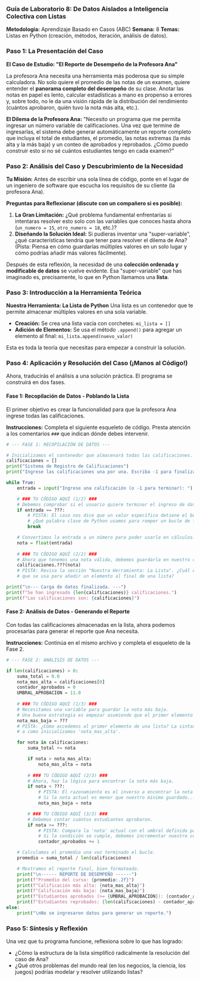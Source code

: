 ### **Guía de Laboratorio 8: De Datos Aislados a Inteligencia Colectiva con Listas**

**Metodología:** Aprendizaje Basado en Casos (ABC)
**Semana:** 8
**Temas:** Listas en Python (creación, métodos, iteración, análisis de datos).

### **Paso 1: La Presentación del Caso**

**El Caso de Estudio: "El Reporte de Desempeño de la Profesora Ana"**

La profesora Ana necesita una herramienta más poderosa que su simple calculadora. No solo quiere el promedio de las notas de un examen, quiere entender el **panorama completo del desempeño** de su clase. Anotar las notas en papel es lento, calcular estadísticas a mano es propenso a errores y, sobre todo, no le da una visión rápida de la distribución del rendimiento (cuántos aprobaron, quién tuvo la nota más alta, etc.).

**El Dilema de la Profesora Ana:**
"Necesito un programa que me permita ingresar un número variable de calificaciones. Una vez que termine de ingresarlas, el sistema debe generar automáticamente un reporte completo que incluya el total de estudiantes, el promedio, las notas extremas (la más alta y la más baja) y un conteo de aprobados y reprobados. ¿Cómo puedo construir esto si no sé cuántos estudiantes tengo en cada examen?"


### **Paso 2: Análisis del Caso y Descubrimiento de la Necesidad**

**Tu Misión:** Antes de escribir una sola línea de código, ponte en el lugar de un ingeniero de software que escucha los requisitos de su cliente (la profesora Ana).

**Preguntas para Reflexionar (discute con un compañero si es posible):**
1.  **La Gran Limitación:** ¿Qué problema fundamental enfrentarías si intentaras resolver esto solo con las variables que conoces hasta ahora (`un_numero = 15`, `otro_numero = 18`, etc.)?
2.  **Diseñando la Solución Ideal:** Si pudieras inventar una "super-variable", ¿qué características tendría que tener para resolver el dilema de Ana? (Pista: Piensa en cómo guardarías múltiples valores en un solo lugar y cómo podrías añadir más valores fácilmente).

Después de esta reflexión, la necesidad de una **colección ordenada y modificable de datos** se vuelve evidente. Esa "super-variable" que has imaginado es, precisamente, lo que en Python llamamos una **lista**.


### **Paso 3: Introducción a la Herramienta Teórica**

**Nuestra Herramienta: La Lista de Python**
Una lista es un contenedor que te permite almacenar múltiples valores en una sola variable.

*   **Creación:** Se crea una lista vacía con corchetes: `mi_lista = []`
*   **Adición de Elementos:** Se usa el método `.append()` para agregar un elemento al final: `mi_lista.append(nuevo_valor)`

Esta es toda la teoría que necesitas para empezar a construir la solución.


### **Paso 4: Aplicación y Resolución del Caso (¡Manos al Código!)**

Ahora, traducirás el análisis a una solución práctica. El programa se construirá en dos fases.

#### **Fase 1: Recopilación de Datos - Poblando la Lista**

El primer objetivo es crear la funcionalidad para que la profesora Ana ingrese todas las calificaciones.

**Instrucciones:** Completa el siguiente esqueleto de código. Presta atención a los comentarios `###` que indican dónde debes intervenir.

```python
# --- FASE 1: RECOPILACIÓN DE DATOS ---

# Inicializamos el contenedor que almacenará todas las calificaciones.
calificaciones = []
print("Sistema de Registro de Calificaciones")
print("Ingrese las calificaciones una por una. Escriba -1 para finalizar.")

while True:
    entrada = input("Ingrese una calificación (o -1 para terminar): ")

    # ### TU CÓDIGO AQUÍ (1/2) ###
    # Debemos comprobar si el usuario quiere terminar el ingreso de datos.
    if entrada == ???:
        # PISTA: El caso nos dice que un valor específico detiene el bucle.
        # ¿Qué palabra clave de Python usamos para romper un bucle de forma inmediata?
        break

    # Convertimos la entrada a un número para poder usarla en cálculos.
    nota = float(entrada)
    
    # ### TU CÓDIGO AQUÍ (2/2) ###
    # Ahora que tenemos una nota válida, debemos guardarla en nuestro contenedor.
    calificaciones.???(nota)
    # PISTA: Revisa la sección "Nuestra Herramienta: La Lista". ¿Cuál es el *método*
    # que se usa para añadir un elemento al final de una lista?

print("\n--- Carga de datos finalizada. ---")
print(f"Se han ingresado {len(calificaciones)} calificaciones.")
print(f"Las calificaciones son: {calificaciones}")

```

#### **Fase 2: Análisis de Datos - Generando el Reporte**

Con todas las calificaciones almacenadas en la lista, ahora podemos procesarlas para generar el reporte que Ana necesita.

**Instrucciones:** Continúa en el mismo archivo y completa el esqueleto de la Fase 2.

```python
# --- FASE 2: ANÁLISIS DE DATOS ---

if len(calificaciones) > 0:
    suma_total = 0.0
    nota_mas_alta = calificaciones[0]
    contador_aprobados = 0
    UMBRAL_APROBACION = 11.0
    
    # ### TU CÓDIGO AQUÍ (1/3) ###
    # Necesitamos una variable para guardar la nota más baja.
    # Una buena estrategia es empezar asumiendo que el primer elemento es el más bajo.
    nota_mas_baja = ???
    # PISTA: ¿Cómo accedemos al primer elemento de una lista? La sintaxis es similar
    # a como inicializamos 'nota_mas_alta'.

    for nota in calificaciones:
        suma_total += nota

        if nota > nota_mas_alta:
            nota_mas_alta = nota
            
        # ### TU CÓDIGO AQUÍ (2/3) ###
        # Ahora, haz la lógica para encontrar la nota más baja.
        if nota < ???:
            # PISTA: El razonamiento es el inverso a encontrar la nota más alta.
            # Si la nota actual es menor que nuestro mínimo guardado... ¿qué hacemos?
            nota_mas_baja = nota

        # ### TU CÓDIGO AQUÍ (3/3) ###
        # Debemos contar cuántos estudiantes aprobaron.
        if nota >= ???:
            # PISTA: Compara la 'nota' actual con el umbral definido para aprobar.
            # Si la condición se cumple, debemos incrementar nuestro contador.
            contador_aprobados += 1

    # Calculamos el promedio una vez terminado el bucle.
    promedio = suma_total / len(calificaciones)

    # Mostramos el reporte final, bien formateado.
    print("\n------ REPORTE DE DESEMPEÑO ------")
    print(f"Promedio del curso: {promedio:.2f}")
    print(f"Calificación más alta: {nota_mas_alta}")
    print(f"Calificación más baja: {nota_mas_baja}")
    print(f"Estudiantes aprobados (>= {UMBRAL_APROBACION}): {contador_aprobados}")
    print(f"Estudiantes reprobados: {len(calificaciones) - contador_aprobados}")
else:
    print("\nNo se ingresaron datos para generar un reporte.")
```
### **Paso 5: Síntesis y Reflexión**

Una vez que tu programa funcione, reflexiona sobre lo que has logrado:
*   ¿Cómo la estructura de la lista simplificó radicalmente la resolución del caso de Ana?
*   ¿Qué otros problemas del mundo real (en los negocios, la ciencia, los juegos) podrías modelar y resolver utilizando listas?
  
